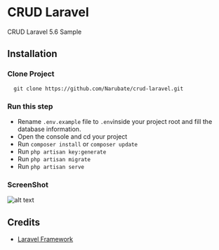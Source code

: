 # CRUD Laravel
CRUD Laravel 5.6 Sample

## Installation

### Clone Project

  ```
    git clone https://github.com/Narubate/crud-laravel.git
  ```
  
### Run this step
- Rename `.env.example` file to `.env`inside your project root and fill the database information.
- Open the console and cd your project
- Run `composer install` or ```composer update```
- Run `php artisan key:generate` 
- Run `php artisan migrate`
- Run `php artisan serve`


### ScreenShot
![alt text](https://raw.githubusercontent.com/Narubate/crud-laravel/master/ScreenShot1.png)


## Credits
* [Laravel Framework](https://laravel.com/)
